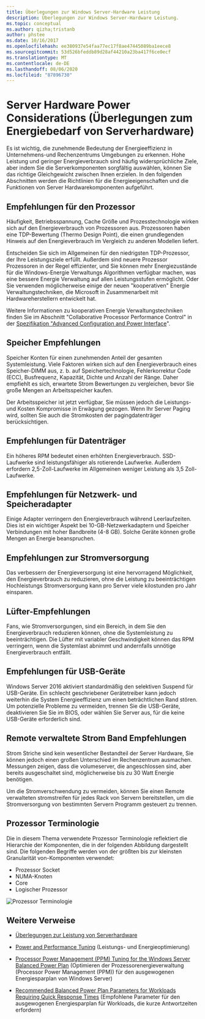 ```yaml
---
title: Überlegungen zur Windows Server-Hardware Leistung
description: Überlegungen zur Windows Server-Hardware Leistung.
ms.topic: conceptual
ms.author: qizha;tristanb
author: phstee
ms.date: 10/16/2017
ms.openlocfilehash: ee380937e54faa77ec17f8ae47445089ba1eece8
ms.sourcegitcommit: 53d526bfeddb89d28af44210a23ba417f6ce0ecf
ms.translationtype: MT
ms.contentlocale: de-DE
ms.lasthandoff: 08/06/2020
ms.locfileid: "87896730"
---
```

# <a name="server-hardware-power-considerations"></a>Server Hardware Power Considerations (Überlegungen zum Energiebedarf von Serverhardware)

Es ist wichtig, die zunehmende Bedeutung der Energieeffizienz in Unternehmens-und Rechenzentrums Umgebungen zu erkennen. Hohe Leistung und geringer Energieverbrauch sind häufig widersprüchliche Ziele, aber indem Sie die Serverkomponenten sorgfältig auswählen, können Sie das richtige Gleichgewicht zwischen Ihnen erzielen. In den folgenden Abschnitten werden die Richtlinien für die Energieeigenschaften und die Funktionen von Server Hardwarekomponenten aufgeführt.

## <a name="processor-recommendations"></a>Empfehlungen für den Prozessor

Häufigkeit, Betriebsspannung, Cache Größe und Prozesstechnologie wirken sich auf den Energieverbrauch von Prozessoren aus. Prozessoren haben eine TDP-Bewertung (Thermo Design Point), die einen grundlegenden Hinweis auf den Energieverbrauch im Vergleich zu anderen Modellen liefert.

Entscheiden Sie sich im Allgemeinen für den niedrigsten TDP-Prozessor, der Ihre Leistungsziele erfüllt. Außerdem sind neuere Prozessor Prozessoren in der Regel effizienter, und Sie können mehr Energiezustände für die Windows-Energie Verwaltungs Algorithmen verfügbar machen, was eine bessere Energie Verwaltung auf allen Leistungsstufen ermöglicht. Oder Sie verwenden möglicherweise einige der neuen "kooperativen" Energie Verwaltungstechniken, die Microsoft in Zusammenarbeit mit Hardwareherstellern entwickelt hat.

Weitere Informationen zu kooperativen Energie Verwaltungstechniken finden Sie im Abschnitt "Collaborative Processor Performance Control" in der [Spezifikation "Advanced Configuration and Power Interface](http://www.uefi.org/sites/default/files/resources/ACPI_5_1release.pdf)".

## <a name="memory-recommendations"></a>Speicher Empfehlungen

Speicher Konten für einen zunehmenden Anteil der gesamten Systemleistung. Viele Faktoren wirken sich auf den Energieverbrauch eines Speicher-DIMM aus, z. b. auf Speichertechnologie, Fehlerkorrektur Code (ECC), Busfrequenz, Kapazität, Dichte und Anzahl der Ränge. Daher empfiehlt es sich, erwartete Strom Bewertungen zu vergleichen, bevor Sie große Mengen an Arbeitsspeicher kaufen.

Der Arbeitsspeicher ist jetzt verfügbar, Sie müssen jedoch die Leistungs-und Kosten Kompromisse in Erwägung gezogen. Wenn Ihr Server Paging wird, sollten Sie auch die Stromkosten der pagingdatenträger berücksichtigen.

## <a name="disks-recommendations"></a>Empfehlungen für Datenträger

Ein höheres RPM bedeutet einen erhöhten Energieverbrauch. SSD-Laufwerke sind leistungsfähiger als rotierende Laufwerke. Außerdem erfordern 2,5-Zoll-Laufwerke im Allgemeinen weniger Leistung als 3,5 Zoll-Laufwerke.

## <a name="network-and-storage-adapter-recommendations"></a>Empfehlungen für Netzwerk- und Speicheradapter

Einige Adapter verringern den Energieverbrauch während Leerlaufzeiten. Dies ist ein wichtiger Aspekt bei 10-GB-Netzwerkadaptern und Speicher Verbindungen mit hoher Bandbreite (4-8 GB). Solche Geräte können große Mengen an Energie beanspruchen.

## <a name="power-supply-recommendations"></a>Empfehlungen zur Stromversorgung

Das verbessern der Energieversorgung ist eine hervorragend Möglichkeit, den Energieverbrauch zu reduzieren, ohne die Leistung zu beeinträchtigen Hochleistungs Stromversorgung kann pro Server viele kilostunden pro Jahr einsparen.

## <a name="fan-recommendations"></a>Lüfter-Empfehlungen

Fans, wie Stromversorgungen, sind ein Bereich, in dem Sie den Energieverbrauch reduzieren können, ohne die Systemleistung zu beeinträchtigen. Die Lüfter mit variabler Geschwindigkeit können das RPM verringern, wenn die Systemlast abnimmt und andernfalls unnötige Energieverbrauch entfällt.

## <a name="usb-devices-recommendations"></a>Empfehlungen für USB-Geräte

Windows Server 2016 aktiviert standardmäßig den selektiven Suspend für USB-Geräte. Ein schlecht geschriebener Gerätetreiber kann jedoch weiterhin die System Energieeffizienz um einen beträchtlichen Rand stören. Um potenzielle Probleme zu vermeiden, trennen Sie die USB-Geräte, deaktivieren Sie Sie im BIOS, oder wählen Sie Server aus, für die keine USB-Geräte erforderlich sind.

## <a name="remotely-managed-power-strip-recommendations"></a>Remote verwaltete Strom Band Empfehlungen

Strom Striche sind kein wesentlicher Bestandteil der Server Hardware, Sie können jedoch einen großen Unterschied im Rechenzentrum ausmachen. Messungen zeigen, dass die volumeserver, die angeschlossen sind, aber bereits ausgeschaltet sind, möglicherweise bis zu 30 Watt Energie benötigen.

Um die Stromverschwendung zu vermeiden, können Sie einen Remote verwalteten stromstreifen für jedes Rack von Servern bereitstellen, um die Stromversorgung von bestimmten Servern Programm gesteuert zu trennen.

## <a name="processor-terminology"></a>Prozessor Terminologie

Die in diesem Thema verwendete Prozessor Terminologie reflektiert die Hierarchie der Komponenten, die in der folgenden Abbildung dargestellt sind. Die folgenden Begriffe werden von der größten bis zur kleinsten Granularität von-Komponenten verwendet:

- Prozessor Socket
- NUMA-Knoten
- Core
- Logischer Prozessor

![Prozessor Terminologie](../media/perftune-guide-figure-1.png)

## <a name="additional-references"></a>Weitere Verweise

- [Überlegungen zur Leistung von Serverhardware](index.md)

- [Power and Performance Tuning](power/power-performance-tuning.md) (Leistungs- und Energieoptimierung)

- [Processor Power Management (PPM) Tuning for the Windows Server Balanced Power Plan](power/processor-power-management-tuning.md) (Optimieren der Prozessorenergieverwaltung (Processor Power Management (PPM)) für den ausgewogenen Energiesparplan von Windows Server)

- [Recommended Balanced Power Plan Parameters for Workloads Requiring Quick Response Times](power/recommended-balanced-plan-parameters.md) (Empfohlene Parameter für den ausgewogenen Energiesparplan für Workloads, die kurze Antwortzeiten erfordern)
